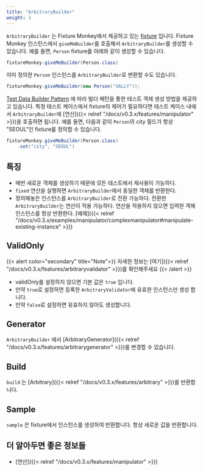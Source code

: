 ```yaml
---
title: "ArbitraryBuilder"
weight: 3
---
```

`ArbitraryBuilder` 는 Fixture Monkey에서 제공하고 있는 [fixture](https://junit.org/junit4/cookbook.html#Fixture) 입니다. Fixture Monkey 인스턴스에서 `giveMeBuilder`를 호출해서 `ArbitraryBuilder`를 생성할 수 있습니다. 예를 들면, `Person` fixture를 아래와 같이 생성할 수 있습니다.
```java
fixtureMonkey.giveMeBuilder(Person.class)
```

이미 정의한 `Person` 인스턴스를 `ArbitraryBuilder`로 변환할 수도 있습니다.

```java
fixtureMonkey.giveMeBuilder(new Person("SALLY"));
```

[Test Data Builder Pattern](http://www.natpryce.com/articles/000714.html) 에 따라 빌더 패턴을 통한 테스트 객체 생성 방법을 제공하고 있습니다. 특정 테스트 케이스에서 fixture의 제어가 필요하다면 테스트 케이스 내에서 `ArbitraryBuilder`에 [연산]({{< relref "/docs/v0.3.x/features/manipulator" >}})을 호출하면 됩니다. 예를 들면, 다음과 같이 `Person`의 city 필드가 항상 "SEOUL"인 fixture를 정의할 수 있습니다.

```java
fixtureMonkey.giveMeBuilder(Person.class)
    .set("city", "SEOUL")
```
## 특징

* 매번 새로운 객체를 생성하기 때문에 모든 테스트에서 재사용이 가능하다.
* `fixed` 연산을 실행하면 `ArbitraryBuilder`에서 동일한 객체를 반환한다.
* 정의해놓은 인스턴스를 `ArbitraryBuilder`로 전환 가능하다. 전환한 `ArbitraryBuilder`는 연산이 적용 가능하다. 연산을 적용하지 않으면 입력한 객체 인스턴스를 항상 반환한다. [예제]({{< relref "/docs/v0.3.x/examples/manipulator/complexmanipulator#manipulate-existing-instance" >}})

## ValidOnly
{{< alert color="secondary" title="Note">}}
자세한 정보는 [여기]({{< relref "/docs/v0.3.x/features/arbitraryvalidator" >}})를 확인해주세요
{{< /alert >}}

* validOnly를 설정하지 않으면 기본 값은 `true` 입니다.
* 만약 `true`로 설정하면 등록한 `ArbitraryValidator`에 유효한 인스턴스만 생성 합니다. 
* 만약 `false`로 설정하면 유효하지 않아도 생성합니다.

## Generator

`ArbitraryBuilder` 에서 [ArbitraryGenerator]({{< relref "/docs/v0.3.x/features/arbitrarygenerator" >}})를 변경할 수 있습니다.

## Build

`build` 는 [Arbitrary]({{< relref "/docs/v0.3.x/features/arbitrary" >}})를 반환합니다.

## Sample
`sample` 은 fixture에서 인스턴스를 생성하여 반환합니다.
항상 새로운 값을 반환합니다.

## 더 알아두면 좋은 정보들
* [연산]({{< relref "/docs/v0.3.x/features/manipulator" >}})
